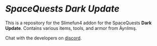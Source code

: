 # *SpaceQuests Dark Update*
This is a repository for the Slimefun4 addon for the SpaceQuests **Dark Update**.
Contains various items, tools, and armor from Àyrılmış.

Chat with the developers on [discord](https://discord.gg/gRDuSvv).
